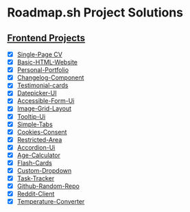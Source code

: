 # Roadmap.sh Project Solutions

## [Frontend Projects](https://roadmap.sh/frontend)

- [x] [Single-Page CV](https://roadmap.sh/projects/single-page-cv)
- [x] [Basic-HTML-Website](https://roadmap.sh/projects/basic-html-website)
- [x] [Personal-Portfolio](https://roadmap.sh/projects/portfolio-website)
- [x] [Changelog-Component](https://roadmap.sh/projects/changelog-component)
- [x] [Testimonial-cards](https://roadmap.sh/projects/testimonial-cards)
- [x] [Datepicker-UI](https://roadmap.sh/projects/datepicker-ui)
- [x] [Accessible-Form-Ui](https://roadmap.sh/projects/accessible-form-ui)
- [x] [Image-Grid-Layout](https://roadmap.sh/projects/image-grid)
- [x] [Tooltip-Ui](https://roadmap.sh/projects/tooltip-ui)
- [x] [Simple-Tabs](https://roadmap.sh/projects/simple-tabs)
- [x] [Cookies-Consent](https://roadmap.sh/projects/cookie-consent)
- [x] [Restricted-Area](https://roadmap.sh/projects/restricted-textarea)
- [x] [Accordion-Ui](https://roadmap.sh/projects/accordion)
- [x] [Age-Calculator](https://roadmap.sh/projects/age-calculator)
- [x] [Flash-Cards](https://roadmap.sh/projects/flash-cards)
- [x] [Custom-Dropdown](https://roadmap.sh/projects/custom-dropdown)
- [x] [Task-Tracker](https://roadmap.sh/projects/task-tracker-js)
- [x] [Github-Random-Repo](https://roadmap.sh/projects/github-random-repo)
- [x] [Reddit-Client](https://roadmap.sh/projects/reddit-client)
- [x] [Temperature-Converter](https://roadmap.sh/projects/temperature-converter)
